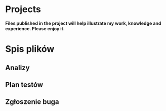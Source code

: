 # Projects
 **Files published in the project will help illustrate my work, knowledge and experience. Please enjoy it.**

# Spis plików
## Analizy
## Plan testów
## Zgłoszenie buga
